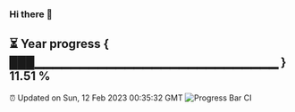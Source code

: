 ### Hi there 👋
⏳ Year progress { ███▁▁▁▁▁▁▁▁▁▁▁▁▁▁▁▁▁▁▁▁▁▁▁▁▁▁▁ } 11.51 %
---
⏰ Updated on Sun, 12 Feb 2023 00:35:32 GMT
![Progress Bar CI](https://github.com/Moyi321/Moyi321/workflows/Progress%20Bar%20CI/badge.svg)
